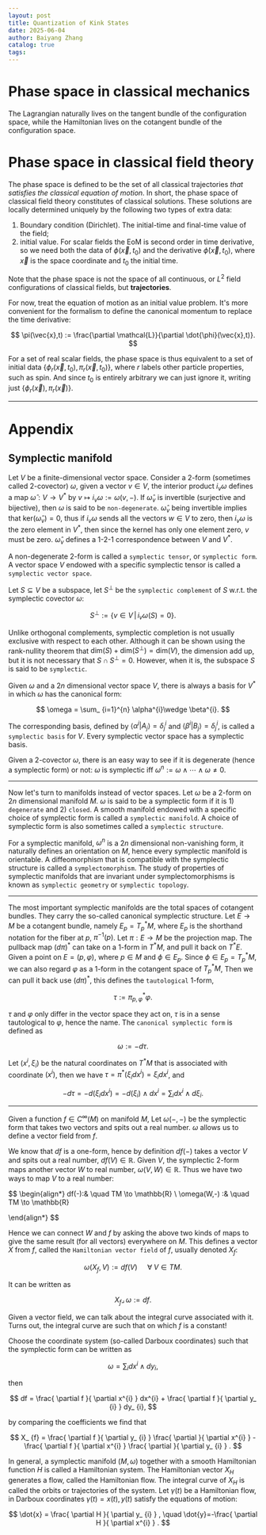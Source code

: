 ```yaml
---
layout: post
title: Quantization of Kink States
date: 2025-06-04
author: Baiyang Zhang
catalog: true
tags:
---
```


# Phase space in classical mechanics

The Lagrangian naturally lives on the tangent bundle of the configuration space, while the Hamiltonian lives on the cotangent bundle of the configuration space. 

# Phase space in classical field theory

The phase space is defined to be the set of all classical trajectories *that satisfies the classical equation of motion*. In short, the phase space of classical field theory constitutes of classical solutions. These solutions are locally determined uniquely by the following two types of extra data:

1. Boundary condition (Dirichlet). The initial-time and final-time value of the field;
2. initial value. For scalar fields the EoM is second order in time derivative, so we need both the data of $\phi(\vec{x},t_ {0})$ and the derivative $\dot{\phi}(\vec{x},t_ {0})$, where $\vec{x}$ is the space coordinate and $t_ {0}$ the initial time.

Note that the phase space is not the space of all continuous, or $L^{2}$ field configurations of classical fields, but **trajectories**. 

For now, treat the equation of motion as an initial value problem. It's more convenient for the formalism to define the canonical momentum to replace the time derivative:

$$
\pi(\vec{x},t) := \frac{\partial \mathcal{L}}{\partial \dot{\phi}(\vec{x},t)}.
$$

For a set of real scalar fields, the phase space is thus equivalent to a set of initial data $\left\lbrace \phi_ {r}(\vec{x},t_ {0}),\pi_ {r}(\vec{x},t_ {0}) \right\rbrace$, where $r$ labels other particle properties, such as spin. And since $t_ {0}$ is entirely arbitrary we can just ignore it, writing just $\left\lbrace \phi_ {r}(\vec{x}),\pi_ {r}(\vec{x}) \right\rbrace$. 


- - -

# Appendix 

## Symplectic manifold
 
Let $V$ be a finite-dimensional vector space. Consider a 2-form (sometimes called 2-covector) $\omega$, given a vector $v\in V$, the interior product $i_ {v}\omega$ defines a map $\hat{\omega}:V\to V^\ast$ by $v \mapsto i_ {v}\omega := \omega(v,-)$. If $\hat{\omega}_ {v}$ is invertible (surjective and bijective), then $\omega$ is said to be `non-degenerate`. $\hat{\omega}_ {v}$ being invertible implies that $\text{ker}(\hat{\omega}_ {v})=0$, thus if $i_ {v}\omega$ sends all the vectors $w\in V$ to zero, then $i_ {v}\omega$ is the zero element in $V^\ast$, then since the kernel has only one element zero, $v$ must be zero. $\hat{\omega}_ {v}$ defines a 1-2-1 correspondence between $V$ and $V^\ast$. 

A non-degenerate 2-form is called a `symplectic tensor`, or `symplectic form`. A vector space $V$ endowed with a specific symplectic tensor is called a `symplectic vector space`.

Let $S\subseteq V$ be a subspace, let $S^{\perp}$ be the `symplectic complement` of $S$ w.r.t. the symplectic covector $\omega$:

$$
S^{\perp}:= \left\lbrace v\in V \,\middle\vert\, i_ {v}\omega(S)=0 \right\rbrace .
$$

Unlike orthogonal complements, symplectic completion is not usually exclusive with respect to each other. Although it can be shown using the rank-nullity theorem that $\text{dim}(S)+\text{dim}(S^{\perp})=\text{dim}(V)$, the dimension add up, but it is not necessary that $S \cap S^{\perp}=0$. However, when it is, the subspace $S$ is said to be `symplectic`. 

Given $\omega$ and a $2n$ dimensional vector space $V$, there is always a basis for $V^\ast$ in which $\omega$ has the canonical form:

$$
\omega = \sum_ {i=1}^{n} \alpha^{i}\wedge \beta^{i}.
$$

The corresponding basis, defined by $\left\langle \alpha ^{i} \middle\vert A_ {j} \right\rangle=\delta^{i}_ {j}$  and $\left\langle \beta ^{i} \middle\vert B_ {j} \right\rangle=\delta^{i}_ {j}$, is called a `symplectic basis` for $V$. Every symplectic vector space has a symplectic basis.

Given a 2-covector $\omega$, there is an easy way to see if it is degenerate (hence a symplectic form) or not: $\omega$ is symplectic iff $\omega^{n}:= \omega \wedge\cdots\wedge\omega \neq 0$. 

- - -

Now let's turn to manifolds instead of vector spaces. Let $\omega$ be a 2-form on $2n$ dimensional manifold $M$. $\omega$ is said to be a symplectic form if it is 1) `degenerate` and 2) `closed`. A smooth manifold endowed with a specific choice of symplectic form is called a `symplectic manifold`. A choice of symplectic form is also sometimes called a `symplectic structure`. 

For a symplectic manifold, $\omega^{n}$ is a $2n$ dimensional non-vanishing form, it naturally defines an orientation on $M$, hence every symplectic manifold is orientable. A diffeomorphism that is compatible with the symplectic structure is called a `symplectomorphism`. The study of properties of symplectic manifolds that are invariant under symplectomorphisms is known as `symplectic geometry` or `symplectic topology`.

- - -

The most important symplectic manifolds are the total spaces of cotangent bundles. They carry the so-called canonical symplectic structure. Let $E\to M$ be a cotangent bundle, namely $E_ {p}=T_ {p}^\ast M$, where $E_ {p}$ is the shorthand notation for the fiber at $p$, $\pi ^{-1}(p)$. Let $\pi:E\to M$ be the projection map. The pullback map $(d\pi)^\ast$ can take on a 1-form in $T^\ast M$, and pull it back on $T^\ast E$. Given a point on $E=(p,\varphi)$, where $p\in M$ and $\phi \in E_ {p}$. Since $\phi \in E_ {p}=T_ {p}^\ast M$, we can also regard $\varphi$ as a 1-form in the cotangent space of $T_ {p}^\ast M$, Then we can pull it back use $(d\pi)^\ast$, this defines the `tautological` 1-form,

$$
\tau:=\pi^\ast_{p,\varphi} \varphi.
$$

$\tau$ and $\varphi$ only differ in the vector space they act on, $\tau$ is in a sense tautological to $\varphi$, hence the name. The `canonical symplectic form` is defined as 

$$
\omega := - d \tau.
$$

Let $(x^{i},\xi_ {i})$ be the natural coordinates on $T^\ast M$ that is associated with coordinate $(x^{i})$, then we have $\tau=\pi ^\ast (\xi_ {i}dx^{i})=\xi_ {i}dx^{i}$, and

$$
-d\tau=-d(\xi_ {i}dx^{i}) = - d(\xi_ {i})\wedge dx^{i} = \sum_ {i}dx^{i}\wedge d\xi_ {i}.
$$

- - -

Given a function $f\in C^{\infty}(M)$ on manifold $M$, Let $\omega(-,-)$ be the symplectic form that takes two vectors and spits out a real number. $\omega$ allows us to define a vector field from $f$. 

We know that $df$ is a one-form, hence by definition $df(-)$ takes a vector $V$ and spits out a real number, $df(V)\in\mathbb{R}$. Given $V$, the symplectic 2-form maps another vector $W$ to real number, $\omega(V,W)\in\mathbb{R}$. Thus we have two ways to map $V$ to a real number:

$$
\begin{align*}
df(-):& \quad  TM \to  \mathbb{R}  \\
\omega(W,-) :&  \quad TM \to  \mathbb{R}

\end{align*}
$$

Hence we can connect $W$ and $f$ by asking the above two kinds of maps to give the same result (for all vectors) everywhere on $M$. This defines a vector $X$ from $f$, called the `Hamiltonian vector field` of $f$, usually denoted $X_ {f}$:

$$
\omega(X_ {f}, V) := df(V)\quad  \;\forall\; V\in  TM.
$$

It can be written as 

$$
X_ {f} \lrcorner\, \omega := df.
$$

Given a vector field, we can talk about the integral curve associated with it. Turns out, the integral curve are such that on which $f$ is a constant! 

Choose the coordinate system (so-called Darboux coordinates) such that the symplectic form can be written as 

$$
\omega =\sum_ {i} dx^{i}\wedge  dy_ {i},
$$

then 

$$
df = \frac{ \partial f }{ \partial x^{i} }  dx^{i} + \frac{ \partial f }{ \partial y_ {i} } dy_ {i},
$$

by comparing the coefficients we find that 

$$
 X_ {f} = \frac{ \partial f }{ \partial y_ {i} } \frac{ \partial  }{ \partial x^{i} } -\frac{ \partial f }{ \partial x^{i} } \frac{ \partial  }{ \partial y_ {i} } .
$$

In general, a symplectic manifold $(M,\omega)$ together with a smooth Hamiltonian function $H$ is called a Hamiltonian system. The Hamiltonian vector $X_ {H}$ generates a flow, called the Hamiltonian flow. The integral curve of $X_ {H}$ is called the orbits or trajectories of the system. Let $\gamma(t)$ be a Hamiltonian flow, in Darboux coordinates $\gamma(t)=x(t),y(t)$ satisfy the equations of motion:

$$
\dot{x} = \frac{ \partial H }{ \partial y_ {i} } , \quad \dot{y}=-\frac{ \partial H }{ \partial x^{i} } .
$$





